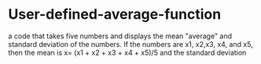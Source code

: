 # User-defined-average-function
a code that takes five numbers and displays the mean "average" and standard deviation of the numbers. If the numbers are x1, x2,x3, x4, and x5, then the mean is x= (x1 + x2 + x3 + x4 + x5)/5 and the standard deviation
